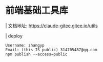# 前端基础工具库

| 文档地址: https://claude-gitee.gitee.io/utils

| deploy
```
Username: zhangyp
Email: (this IS public) 314705487@qq.com
npm publish --access=public
```
